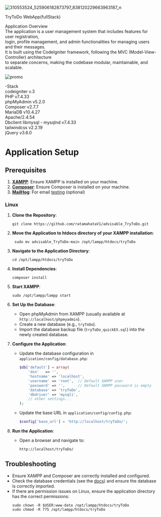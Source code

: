 ![310553524_525906182873797_838120229663963187_n](https://github.com/ratamahataV1/advisable_TryToDo/assets/11263014/4f191a17-a994-4926-820a-e7a598b3777c)<br>

TryToDo WebApp(fullStack)<br>

Application Overview<br>
The application is a user management system that includes features for user registration,<br> 
login, profile management, and admin functionalities for managing users and their messages.<br> 
It is built using the CodeIgniter framework, following the MVC (Model-View-Controller) architecture<br> 
to separate concerns, making the codebase modular, maintainable, and scalable.<br>

![promo](https://github.com/ratamahataV1/advisable_TryToDo/assets/11263014/17ec1fd3-82b0-437d-bacf-08a1beb3c931)<br>

-Stack<br>
codeigniter v.3<br>
PHP v7.4.33<br>
phpMyAdmin v5.2.0<br>
Composer v2.7.7<br>
MariaDB v10.4.27<br>
Apache/2.4.54<br>
Dbclient libmysql - mysqlnd v7.4.33<br>
tailwindcss v2.2.19<br>
jQuery v3.6.0<br>


# Application Setup

## Prerequisites

1. [**XAMPP**](https://www.apachefriends.org/index.html): Ensure XAMPP is installed on your machine.
2. [**Composer**](https://getcomposer.org/): Ensure Composer is installed on your machine.
3. [**MailHog**](https://github.com/ratamahataV1/MailHog): For email [testing](https://github.com/ratamahataV1/advisable_TryToDo/blob/main/application/config/email.php) (optional)

### Linux

1. **Clone the Repository**:
    ```
    git clone https://github.com/ratamahataV1/advisable_TryToDo.git
    ```
2. **Move the Application to htdocs directory of your XAMPP installation**:
   
		sudo mv advisable_TryToDo-main /opt/lampp/htdocs/tryToDo
   

4. **Navigate to the Application Directory**:
    ```
    cd /opt/lampp/htdocs/tryToDo
    ```

5. **Install Dependencies**:
    ```
    composer install
    ```
4. **Start XAMPP**:
   ```
   sudo /opt/lampp/lampp start
 	```
6. **Set Up the Database**:
    - Open phpMyAdmin from XAMPP (usually available at `http://localhost/phpmyadmin`).
    - Create a new database (e.g., `tryToDo`).
    - Import the database backup file (`tryToDo_quickEX.sql`) into the newly created database.

7. **Configure the Application**:
    - Update the database configuration in `application/config/database.php`:
      ```php
      $db['default'] = array(
          'dsn'   => '',
          'hostname' => 'localhost',
          'username' => 'root',  // Default XAMPP user
          'password' => '',      // Default XAMPP password is empty
          'database' => 'tryToDo',
          'dbdriver' => 'mysqli',
          // other settings...
      );
      ```

    - Update the base URL in `application/config/config.php`:
      ```php
      $config['base_url'] = 'http://localhost/tryToDo/';
      ```

8. **Run the Application**:
    - Open a browser and navigate to:
      ```
      http://localhost/tryToDo/
      ```

## Troubleshooting

- Ensure XAMPP and Composer are correctly installed and configured.
- Check the database credentials (see the [docs](https://github.com/ratamahataV1/advisable_TryToDo/blob/main/doc.pdf)) and ensure the database is correctly imported.
- If there are permission issues on Linux, ensure the application directory has the correct permissions:
  ```
  sudo chown -R $USER:www-data /opt/lampp/htdocs/tryToDo
  sudo chmod -R 775 /opt/lampp/htdocs/tryToDo
